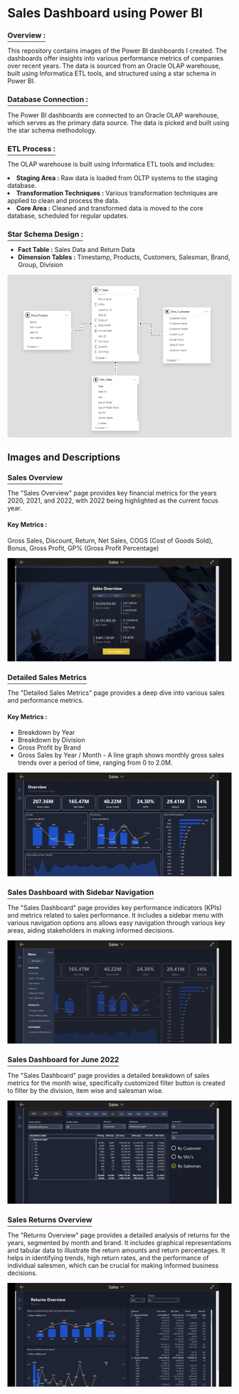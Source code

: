 # Sales Dashboard using Power BI

<h3 style="text-decoration: underline; text-underline-offset: 8px;">Overview :</h3>
  <p>This repository contains images of the Power BI dashboards I created. The dashboards offer insights into various performance metrics of companies over recent years. The data is sourced from an Oracle OLAP warehouse, built using Informatica ETL tools, and structured using a star schema in Power BI.</p>

<h3 style="text-decoration: underline; text-underline-offset: 8px;">Database Connection :</h3>
  <p>The Power BI dashboards are connected to an Oracle OLAP warehouse, which serves as the primary data source. The data is picked and built using the star schema methodology.</p>

<h3 style="text-decoration: underline; text-underline-offset: 8px;">ETL Process :</h3>
  <p>The OLAP warehouse is built using Informatica ETL tools and includes: </p>

  <li><b>Staging Area :</b> Raw data is loaded from OLTP systems to the staging database.</li>
  
  <li><b>Transformation Techniques :</b> Various transformation techniques are applied to clean and process the data.</li>
  
  <li><b>Core Area :</b> Cleaned and transformed data is moved to the core database, scheduled for regular updates.</li>

<h3 style="text-decoration: underline; text-underline-offset: 8px;">Star Schema Design :</h3>
  <ul>
  <li><b>Fact Table :</b> Sales Data and Return Data</li>

  <li><b>Dimension Tables :</b> Timestamp, Products, Customers, Salesman, Brand, Group, Division</li>
  </ul>

  ![Star Schema Design](https://github.com/itkessco/Power-BI-Sales/blob/main/images/Star%20Schema.jpg)

<h2>Images and Descriptions</h2>

<h3 style="text-decoration: underline; text-underline-offset: 8px;">Sales Overview</h3>
  <p>The "Sales Overview" page provides key financial metrics for the years 2020, 2021, and 2022, with 2022 being highlighted as the current focus year.
  <h4>Key Metrics : </h4> Gross Sales, Discount, Return, Net Sales, COGS (Cost of Goods Sold), Bonus, Gross Profit, GP% (Gross Profit Percentage)</p>

  ![Sales Overview](https://github.com/itkessco/Power-BI-Sales/blob/main/images/1.%20Dashboard.png)

<h3 style="text-decoration: underline; text-underline-offset: 8px;">Detailed Sales Metrics</h3>
  <p>The "Detailed Sales Metrics" page provides a deep dive into various sales and performance metrics.</p>
  <h4>Key Metrics : </h4>
  <ul>
    <li>Breakdown by Year </li>
    <li>Breakdown by Division </li>
    <li>Gross Profit by Brand</li>
    <li>Gross Sales by Year / Month - A line graph shows monthly gross sales trends over a period of time, ranging from 0 to 2.0M.</li>
  </ul> 

  ![Detailed Sales Metrics](https://github.com/itkessco/Power-BI-Sales/blob/main/images/2.%20Sales%20Dashboard.jpg)

<h3 style="text-decoration: underline; text-underline-offset: 8px;">Sales Dashboard with Sidebar Navigation</h3>
  <p>The "Sales Dashboard" page provides key performance indicators (KPIs) and metrics related to sales performance. It includes a sidebar menu with various navigation options
  ans allows easy navigation through various key areas, aiding stakeholders in making informed decisions.</p>

  ![Sidebar Navigation](https://github.com/itkessco/Power-BI-Sales/blob/main/images/3.%20Side%20Bar.jpg)

<h3 style="text-decoration: underline; text-underline-offset: 8px;">Sales Dashboard for June 2022</h3>
  <p>The "Sales Dashboard" page provides a detailed breakdown of sales metrics for the month wise, specifically customized filter button is created to filter by the division, item wise and salesman wise.</p>

  ![Sales Dashboard](https://github.com/itkessco/Power-BI-Sales/blob/main/images/4.%20Filter%20using%20custom%20radio%20button.jpg)

<h3 style="text-decoration: underline; text-underline-offset: 8px;">Sales Returns Overview</h3>
  <p>The "Returns Overview" page provides a detailed analysis of returns for the years, segmented by month and brand. It includes graphical representations and tabular data to illustrate the return amounts and     return percentages. It helps in identifying trends, high return rates, and the performance of individual salesmen, which can be crucial for making informed business decisions.</p>

  ![Sales Returns Overview](https://github.com/itkessco/Power-BI-Sales/blob/main/images/5.%20Sales%20Return.jpg)
